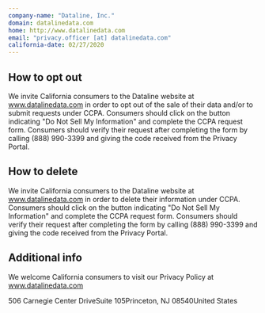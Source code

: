 ```yaml
---
company-name: "Dataline, Inc."
domain: datalinedata.com
home: http://www.datalinedata.com
email: "privacy.officer [at] datalinedata.com"
california-date: 02/27/2020
---
```

## How to opt out


We invite California consumers to the Dataline website at www.datalinedata.com in order to opt out of the sale of their data and/or to submit requests under CCPA. Consumers should click on the button indicating "Do Not Sell My Information" and complete the CCPA request form. Consumers should verify their request after completing the form by calling (888) 990-3399 and giving the code received from the Privacy Portal.

## How to delete


We invite California consumers to the Dataline website at www.datalinedata.com in order to delete their information under CCPA. Consumers should click on the button indicating "Do Not Sell My Information" and complete the CCPA request form. Consumers should verify their request after completing the form by calling (888) 990-3399 and giving the code received from the Privacy Portal.

## Additional info


We welcome California consumers to visit our Privacy Policy at www.datalinedata.com

506 Carnegie Center DriveSuite 105Princeton, NJ 08540United States














